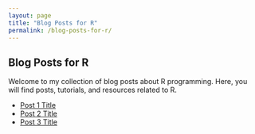 ```yaml
---
layout: page
title: "Blog Posts for R"
permalink: /blog-posts-for-r/
---
```


## Blog Posts for R

Welcome to my collection of blog posts about R programming. Here, you will find posts, tutorials, and resources related to R.

- [Post 1 Title](#)
- [Post 2 Title](#)
- [Post 3 Title](#)
